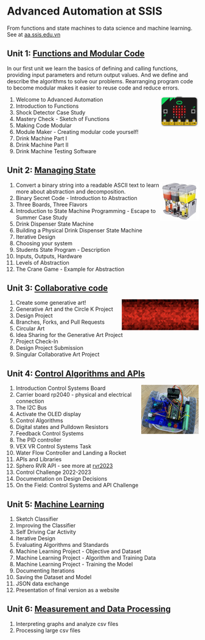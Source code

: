 # Advanced Automation at SSIS

From functions and state machines to data science and machine learning. See at [aa.ssis.edu.vn](https://sites.google.com/ssis.edu.vn/automation)

## Unit 1: [Functions and Modular Code](https://github.com/ssis-aa/functions-and-modular-code)

In our first unit we learn the basics of defining and calling functions, providing input parameters and return output values. And we define and describe the algorithms to solve our problems. Rearranging program code to become modular makes it easier to reuse code and reduce errors.

<img src="https://raw.githubusercontent.com/ssis-aa/.github/main/profile/microbit.gif" width="20%" align="right">

1. Welcome to Advanced Automation
2. Introduction to Functions
3. Shock Detector Case Study
4. Mastery Check - Sketch of Functions
5. Making Code Modular
6. Module Maker - Creating modular code yourself!
7. Drink Machine Part I
8. Drink Machine Part II
9. Drink Machine Testing Software

## Unit 2: [Managing State](https://github.com/ssis-aa/managing-state)

<img src="https://raw.githubusercontent.com/ssis-aa/.github/main/profile/drinkdispenser.jpg" width="20%" align="right">

1. Convert a binary string into a readable ASCII text to learn more about abstraction and decomposition.
2. Binary Secret Code - Introduction to Abstraction
3. Three Boards, Three Flavors
4. Introduction to State Machine Programming - Escape to Summer Case Study
5. Drink Dispenser State Machine
6. Building a Physical Drink Dispenser State Machine
7. Iterative Design
8. Choosing your system
9. Students State Program - Description
10. Inputs, Outputs, Hardware
11. Levels of Abstraction
12. The Crane Game - Example for Abstraction

## Unit 3: [Collaborative code](https://github.com/ssis-aa/collaborative-code)
<img src="https://github.com/kreier/circle_k/blob/main/result2.png" width="40%" align="right">
<!-- <img src="https://raw.githubusercontent.com/ssis-aa/.github/main/profile/circle_k.png" width="40%" align="right"> -->

1. Create some generative art!
2. Generative Art and the Circle K Project
3. Design Project
4. Branches, Forks, and Pull Requests
5. Circular Art
6. Idea Sharing for the Generative Art Project
7. Project Check-In
8. Design Project Submission
9. Singular Collaborative Art Project

## Unit 4: [Control Algorithms and APIs](https://github.com/ssis-aa/control-algorithms-and-apis)
<img src="https://github.com/ssis-aa/rvr2023/blob/main/docs/rvr2023.jpg" width="30%" align="right">

1. Introduction Control Systems Board
2. Carrier board rp2040 - physical and electrical connection
3. The I2C Bus
4. Activate the OLED display
5. Control Algorithms
6. Digital states and Pulldown Resistors
7. Feedback Control Systems
8. The PID controller
9. VEX VR Control Systems Task
10. Water Flow Controller and Landing a Rocket
11. APIs and Libraries
12. Sphero RVR API - see more at [rvr2023](https://github.com/ssis-aa/rvr2023)
13. Control Challenge 2022-2023
14. Documentation on Design Decisions
15. On the Field: Control Systems and API Challenge

## Unit 5: [Machine Learning](https://github.com/ssis-aa/machine-learning)

1. Sketch Classifier
2. Improving the Classifier
3. Self Driving Car Activity
4. Iterative Design
5. Evaluating Algorithms and Standards
6. Machine Learning Project - Objective and Dataset
7. Machine Learning Project - Algorithm and Training Data
8. Machine Learning Project - Training the Model
9. Documenting Iterations
10. Saving the Dataset and Model
11. JSON data exchange
12. Presentation of final version as a website

## Unit 6: [Measurement and Data Processing](https://github.com/ssis-aa/measurement-and-data-processing)

1. Interpreting graphs and analyze csv files
2. Processing large csv files
